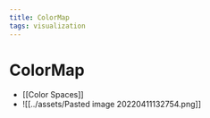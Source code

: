 ```yaml
---
title: ColorMap
tags: visualization
---
```


# ColorMap
- [[Color Spaces]]
- ![[../assets/Pasted image 20220411132754.png]]












































